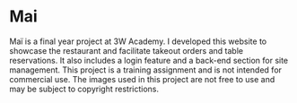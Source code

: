 # Mai
Maï is a final year project at 3W Academy. I developed this website to showcase the restaurant and facilitate takeout orders and table reservations. It also includes a login feature and a back-end section for site management. This project is a training assignment and is not intended for commercial use. The images used in this project are not free to use and may be subject to copyright restrictions.
